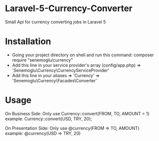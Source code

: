 # Laravel-5-Currency-Converter
Small Api for currency converting jobs in Laravel 5

# Installation
- Going your project directory on shell and run this command: composer require "senemoglu/currency"
- Add this line in your service provider's array (config/app.php) => 'Senemoglu\Currency\CurrencyServiceProvider'
- Add this line in your aliases => 'Currency' => 'Senemoglu\Currency\Facades\Converter'

# Usage

On Business Side:
Only use Currency::convert(FROM, TO, AMOUNT = 1) example: Currency::convert(USD, TRY, 20);

On Presentation Side:
Only use @currency(FROM => TO, AMOUNT) example: @currency(USD => TRY, 20)
